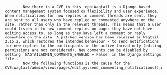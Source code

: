 
            Now there is a CVE in this repo:Wagtail is a Django based content management system focused on flexibility and user experience. When notifications for new replies in comment threads are sent, they are sent to all users who have replied or commented anywhere on the site, rather than only in the relevant threads. This means that a user could listen in to new comment replies on pages they have not have editing access to, as long as they have left a comment or reply somewhere on the site. A patched version has been released as Wagtail 2.15.2, which restores the intended behaviour - to send notifications for new replies to the participants in the active thread only (editing permissions are not considered). New comments can be disabled by setting `WAGTAILADMIN_COMMENTS_ENABLED = False` in the Django settings file..
            Now the following functions is the cause for the CVE:wagtail/admin/views/pages/edit.py:send_commenting_notifications();wagtail/admin/views/pages/edit.py:send_commenting_notifications();wagtail/admin/tests/pages/test_edit_page.py:assertNeverEmailedWrongUser();wagtail/admin/tests/pages/test_edit_page.py:setUp();wagtail/admin/tests/pages/test_edit_page.py:test_delete_comment();wagtail/admin/tests/pages/test_edit_page.py:test_new_comment();wagtail/admin/tests/pages/test_edit_page.py:test_new_reply();wagtail/admin/tests/pages/test_edit_page.py:test_resolve_comment();
            